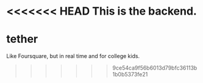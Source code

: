 <<<<<<< HEAD
This is the backend.
=======
tether
======

Like Foursquare, but in real time and for college kids.
>>>>>>> 9ce54ca9f56b6013d79bfc36113b1b0b5373fe21
